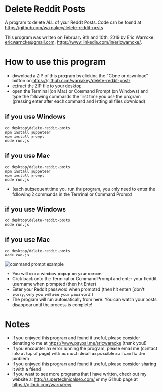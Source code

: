 # Delete Reddit Posts
A program to delete ALL of your Reddit Posts. Code can be found at https://github.com/warnakey/delete-reddit-posts

This program was written on February 9th and 10th, 2019 by Eric Warncke. ericwarncke@gmail.com. https://www.linkedin.com/in/ericwarncke/. 

# How to use this program

- download a ZIP of this program by clicking the "Clone or download" button on https://github.com/warnakey/delete-reddit-posts
- extract the ZIP file to your desktop
- open the Terminal (on Mac) or Command Prompt (on Windows) and type the following commands the first time you use the program (pressing enter after each command and letting all files download)
## if you use Windows
```
cd desktop\delete-reddit-posts
npm install puppeteer
npm install prompt
node run.js
```
## if you use Mac
```
cd desktop/delete-reddit-posts
npm install puppeteer
npm install prompt
node run.js
```
- (each subsequent time you run the program, you only need to enter the following 2 commands in the Terminal or Command Prompt)
## if you use Windows
```
cd desktop\delete-reddit-posts
node run.js
```
## if you use Mac
```
cd desktop/delete-reddit-posts
node run.js
```
![command prompt example](https://i.imgur.com/aXbLpbV.png)
- You will see a window popup on your screen
- Click back onto the Terminal or Command Prompt and enter your Reddit username when prompted (then hit Enter)
- Enter your Reddit password when prompted (then hit enter) [don't worry, only you will see your password!]
- The program will run automatically from here. You can watch your posts disappear until the process is complete!

# Notes

- If you enjoyed this program and found it useful, please consider donating to me at https://www.paypal.me/ericwarncke (thank you!)
- If you encounter an error running the program, please email me (contact info at top of page) with as much detail as possible so I can fix the problem
- If you enjoyed this program and found it useful, please consider sharing it with a friend
- If you want to see more programs that I have written, check out my website at http://supertechnicalseo.com/ or my Github page at https://github.com/warnakey/
